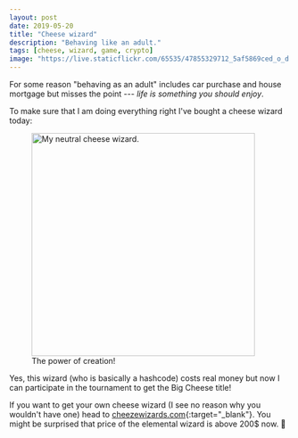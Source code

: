 ```yaml
---
layout: post
date: 2019-05-20
title: "Cheese wizard"
description: "Behaving like an adult."
tags: [cheese, wizard, game, crypto]
image: "https://live.staticflickr.com/65535/47855329712_5af5869ced_o_d.png"
---
```


For some reason "behaving as an adult" includes car purchase and house mortgage but misses the point --- _life is something you should enjoy_.

To make sure that I am doing everything right I've bought a cheese wizard today:  

<figure class="center">
  <a href="{{ page.image }}"><img src="{{ page.image }}" class="center-image" width="400" alt="My neutral cheese wizard."></a>
  <figcaption>The power of creation!</figcaption>
</figure>

Yes, this wizard (who is basically a hashcode) costs real money but now I can participate in the tournament to get the Big Cheese title!

If you want to get your own cheese wizard (I see no reason why you wouldn't have one) head to [cheezewizards.com](https://www.cheezewizards.com){:target="_blank"}. You might be surprised that price of the elemental wizard is above 200$ now. :see_no_evil: